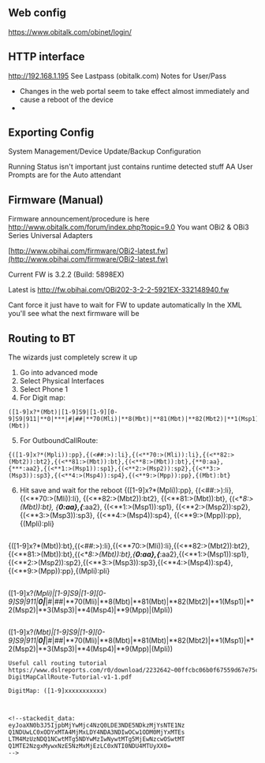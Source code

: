 ## Web config
https://www.obitalk.com/obinet/login/

## HTTP interface
http://192.168.1.195
See Lastpass (obitalk.com) Notes for User/Pass

* Changes in the web portal seem to take effect almost immediately and cause a reboot of the device
* 
## Exporting Config
System Management/Device Update/Backup Configuration

Running Status isn't important just contains runtime detected stuff
AA User Prompts are for the Auto attendant

## Firmware (Manual)
Firmware announcement/procedure is here
http://www.obitalk.com/forum/index.php?topic=9.0
You want OBi2 & OBi3 Series Universal Adapters

[http://www.obihai.com/firmware/OBi2-latest.fw](http://www.obihai.com/firmware/OBi2-latest.fw)

Current FW is 3.2.2 (Build: 5898EX)

Latest is http://fw.obihai.com/OBi202-3-2-2-5921EX-332148940.fw

Cant force it just have to wait for FW to update automatically
In the XML you'll see what the next firmware will be


## Routing to BT

The wizards just completely screw it up

1.  Go into advanced mode
2. Select Physical Interfaces
3. Select Phone 1
4. For Digit map:
```
([1-9]x?*(Mbt)|[1-9]S9|[1-9][0-9]S9|911|**0|***|#|##|**70(Mli)|**8(Mbt)|**81(Mbt)|**82(Mbt2)|**1(Msp1)|**2(Msp2)|**3(Msp3)|**4(Msp4)|**9(Mpp)|(Mbt))
```

5. For OutboundCallRoute:
```
{([1-9]x?*(Mpli)):pp},{(<##:>):li},{(<**70:>(Mli)):li},{(<**82:>(Mbt2)):bt2},{(<**81:>(Mbt)):bt},{(<**8:>(Mbt)):bt},{**0:aa},{***:aa2},{(<**1:>(Msp1)):sp1},{(<**2:>(Msp2)):sp2},{(<**3:>(Msp3)):sp3},{(<**4:>(Msp4)):sp4},{(<**9:>(Mpp)):pp},{(Mbt):bt}
```
6. Hit save and wait for the reboot
{([1-9]x?*(Mpli)):pp},
{(<##:>):li},
{(<**70:>(Mli)):li},
{(<**82:>(Mbt2)):bt2},
{(<**81:>(Mbt)):bt},
{(<**8:>(Mbt)):bt},
{**0:aa},{***:aa2},
{(<**1:>(Msp1)):sp1},
{(<**2:>(Msp2)):sp2},
{(<**3:>(Msp3)):sp3},
{(<**4:>(Msp4)):sp4},
{(<**9:>(Mpp)):pp},
{(Mpli):pli}
```

```
{([1-9]x?*(Mbt)):bt},{(<##:>):li},{(<**70:>(Mli)):li},{(<**82:>(Mbt2)):bt2},{(<**81:>(Mbt)):bt},{(<**8:>(Mbt)):bt},{**0:aa},{***:aa2},{(<**1:>(Msp1)):sp1},{(<**2:>(Msp2)):sp2},{(<**3:>(Msp3)):sp3},{(<**4:>(Msp4)):sp4},{(<**9:>(Mpp)):pp},{(Mpli):pli}
```

```
([1-9]x?*(Mpli)|[1-9]S9|[1-9][0-9]S9|911|**0|***|#|##|**70(Mli)|**8(Mbt)|**81(Mbt)|**82(Mbt2)|**1(Msp1)|**2(Msp2)|**3(Msp3)|**4(Msp4)|**9(Mpp)|(Mpli))
```
```
([1-9]x?*(Mbt)|[1-9]S9|[1-9][0-9]S9|911|**0|***|#|##|**70(Mli)|**8(Mbt)|**81(Mbt)|**82(Mbt2)|**1(Msp1)|**2(Msp2)|**3(Msp3)|**4(Msp4)|**9(Mpp)|(Mpli))
```
Useful call routing tutorial
https://www.dslreports.com/r0/download/2232642~00ffcbc06b0f67559d67e75ce10ffc98/OBi-DigitMapCallRoute-Tutorial-v1-1.pdf

DigitMap: ([1-9]xxxxxxxxxxx)



<!--stackedit_data:
eyJoaXN0b3J5IjpbMjYwMjc4NzQ0LDE3NDE5NDkzMjYsNTE1Nz
Q1NDUwLC0xODYxMTA4MjMxLDY4NDA3NDIwOCw1ODM0MjYxMTEs
LTM4MzUzNDQ1NCwtMTg5NDYwMzIwNywtMTg5MjEwNzcwOSwtMT
Q1MTE2NzgxMywxNzE5NzMxMjEzLC0xNTI0NDU4MTUyXX0=
-->